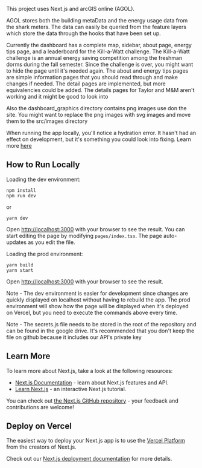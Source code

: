 This project uses Next.js and arcGIS online (AGOL).

AGOL stores both the building metaData and the energy usage data from the shark meters. The data can easily be queried from
the feature layers which store the data through the hooks that have been set up.

Currently the dashboard has a complete map, sidebar, about page, energy tips page, and a leaderboard for the Kill-a-Watt challenge. The Kill-a-Watt challenge is an annual energy saving competition among the freshman dorms during the fall semester. Since the challenge is over, you might want to hide the page until it's needed again. The about and energy tips pages are simple information pages that you should read through and make changes if needed.  The detail pages are implemented, but more equivalencies could be added. The details pages for Taylor and M&M aren't working and it might be good to look into

Also the dashboard_graphics directory contains png images use don the site. You might want to replace the png images with svg images and move them to the src/images directory


When running the app locally, you'll notice a hydration error. It hasn't had an effect on development, but it's something you could look into fixing.
Learn more [here](https://stackoverflow.com/questions/71706064/react-18-hydration-failed-because-the-initial-ui-does-not-match-what-was-render)


## How to Run Locally

Loading the dev environment:
```
npm install
npm run dev
```
or
```
yarn dev
```
Open [http://localhost:3000](http://localhost:3000) with your browser to see the result.
You can start editing the page by modifying `pages/index.tsx`. The page auto-updates as you edit the file.

Loading the prod environment:
```
yarn build
yarn start
```
Open [http://localhost:3000](http://localhost:3000) with your browser to see the result.


Note - The dev environment is easier for development since changes are quickly displayed on localhost without having to rebuild the app. The prod environment will show how the page will be displayed when it's deployed on Vercel, but you need to execute the commands above every time.

Note - The secrets.js file needs to be stored in the root of the repository and can be found in the google drive. It's recommended that you don't keep the file on github because it includes our API's private key

## Learn More

To learn more about Next.js, take a look at the following resources:

- [Next.js Documentation](https://nextjs.org/docs) - learn about Next.js features and API.
- [Learn Next.js](https://nextjs.org/learn) - an interactive Next.js tutorial.

You can check out [the Next.js GitHub repository](https://github.com/vercel/next.js/) - your feedback and contributions are welcome!

## Deploy on Vercel

The easiest way to deploy your Next.js app is to use the [Vercel Platform](https://vercel.com/new?utm_medium=default-template&filter=next.js&utm_source=create-next-app&utm_campaign=create-next-app-readme) from the creators of Next.js.

Check out our [Next.js deployment documentation](https://nextjs.org/docs/deployment) for more details.

